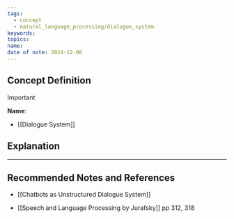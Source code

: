 ```yaml
---
tags:
  - concept
  - natural_language_processing/dialogue_system
keywords: 
topics: 
name: 
date of note: 2024-12-06
---
```


## Concept Definition

>[!important]
>**Name**: 


- [[Dialogue System]]

## Explanation





-----------
##  Recommended Notes and References

- [[Chatbots as Unstructured Dialogue System]]

- [[Speech and Language Processing by Jurafsky]] pp 312, 318